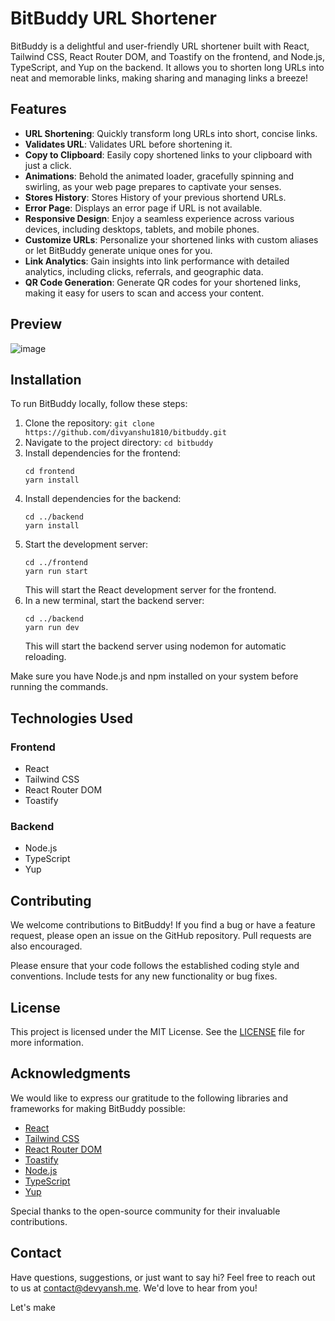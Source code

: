 # BitBuddy URL Shortener

<!-- ![BitBuddy Logo](https://example.com/bitbuddy-logo.png) -->

BitBuddy is a delightful and user-friendly URL shortener built with React, Tailwind CSS, React Router DOM, and Toastify on the frontend, and Node.js, TypeScript, and Yup on the backend. It allows you to shorten long URLs into neat and memorable links, making sharing and managing links a breeze!

## Features

- **URL Shortening**: Quickly transform long URLs into short, concise links.
- **Validates URL**: Validates URL before shortening it.
- **Copy to Clipboard**: Easily copy shortened links to your clipboard with just a click.
- **Animations**: Behold the animated loader, gracefully spinning and swirling, as your web page prepares to captivate your senses. 
- **Stores History**: Stores History of your previous shortend URLs. 
- **Error Page**: Displays an error page if URL is not available.
- **Responsive Design**: Enjoy a seamless experience across various devices, including desktops, tablets, and mobile phones.
- **Customize URLs**: Personalize your shortened links with custom aliases or let BitBuddy generate unique ones for you.
- **Link Analytics**: Gain insights into link performance with detailed analytics, including clicks, referrals, and geographic data.
- **QR Code Generation**: Generate QR codes for your shortened links, making it easy for users to scan and access your content.
<!-- - **Password Protection**: Add an extra layer of security to your links by setting passwords to protect them. -->
<!-- - **Link Expiration**: Control the lifespan of your links with customizable expiration dates, ensuring they are only accessible for a specified period. -->


## Preview
![image](https://github.com/divyanshu1810/BitBuddy/assets/91051053/03c3cb07-06fb-44b7-aa79-1f601414ac10)

## Installation

To run BitBuddy locally, follow these steps:

1. Clone the repository: `git clone https://github.com/divyanshu1810/bitbuddy.git`
2. Navigate to the project directory: `cd bitbuddy`
3. Install dependencies for the frontend:
   ```
   cd frontend
   yarn install
   ```
4. Install dependencies for the backend:
   ```
   cd ../backend
   yarn install
   ```
5. Start the development server:
   ```
   cd ../frontend
   yarn run start
   ```
   This will start the React development server for the frontend.
6. In a new terminal, start the backend server:
   ```
   cd ../backend
   yarn run dev
   ```
   This will start the backend server using nodemon for automatic reloading.

Make sure you have Node.js and npm installed on your system before running the commands.

## Technologies Used

### Frontend

- React
- Tailwind CSS
- React Router DOM
- Toastify

### Backend

- Node.js
- TypeScript
- Yup

## Contributing

We welcome contributions to BitBuddy! If you find a bug or have a feature request, please open an issue on the GitHub repository. Pull requests are also encouraged.

Please ensure that your code follows the established coding style and conventions. Include tests for any new functionality or bug fixes.

## License

This project is licensed under the MIT License. See the [LICENSE](https://github.com/divyanhu1810/bitbuddy/blob/main/LICENSE) file for more information.

## Acknowledgments

We would like to express our gratitude to the following libraries and frameworks for making BitBuddy possible:

- [React](https://reactjs.org/)
- [Tailwind CSS](https://tailwindcss.com/)
- [React Router DOM](https://reactrouter.com/)
- [Toastify](https://fkhadra.github.io/react-toastify/)
- [Node.js](https://nodejs.org/)
- [TypeScript](https://www.typescriptlang.org/)
- [Yup](https://github.com/jquense/yup)

Special thanks to the open-source community for their invaluable contributions.

## Contact

Have questions, suggestions, or just want to say hi? Feel free to reach out to us at [contact@devyansh.me](mailto:dd8353@srmist.edu.in). We'd love to hear from you!

Let's make
